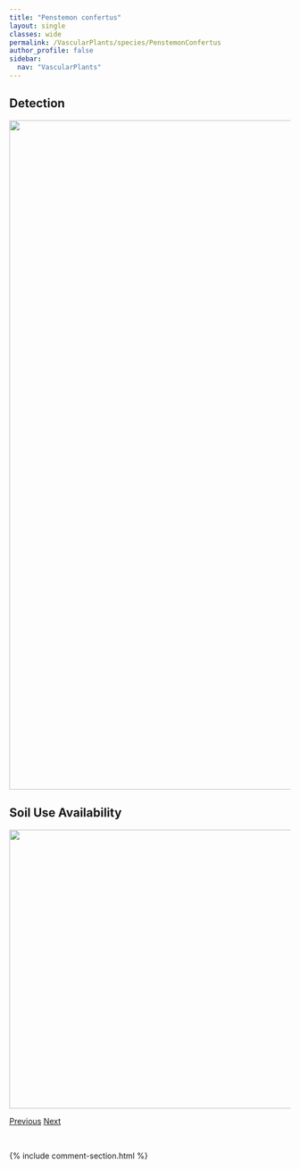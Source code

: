```yaml
---
title: "Penstemon confertus"
layout: single
classes: wide
permalink: /VascularPlants/species/PenstemonConfertus
author_profile: false
sidebar:
  nav: "VascularPlants"
---
```


<h2>Detection</h2>

<a href="https://drive.google.com/uc?export=view&id=11x3jcEKYAZH8JYLgMvwqyeXx9-LUnms_">
<img src="https://drive.google.com/uc?export=view&id=11x3jcEKYAZH8JYLgMvwqyeXx9-LUnms_" height = "1200" width = "800">
</a>


<h2>Soil Use Availability</h2>

<a href="https://drive.google.com/uc?export=view&id=1K_XJ_xH5kCq6Ire3nS6AAJOSJXwbvpCN">
<img src="https://drive.google.com/uc?export=view&id=1K_XJ_xH5kCq6Ire3nS6AAJOSJXwbvpCN" height = "500" width = "1000">
</a>


<a href="/DevelopmentWebsite/VascularPlants/species/PenstemonAlbidus" class="pagination--pager" title="Penstemon albidus">Previous</a> <a href="/DevelopmentWebsite/VascularPlants/species/PenstemonFruticosus" class="pagination--pager" title="Penstemon fruticosus">Next</a>

<p>&nbsp;</p>

{% include comment-section.html %}
